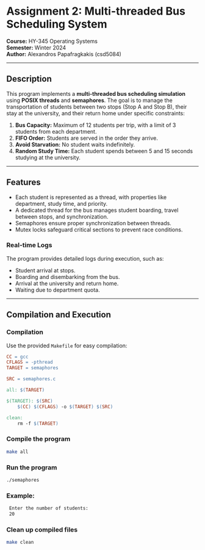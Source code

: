 # Assignment 2: Multi-threaded Bus Scheduling System

**Course:** HY-345 Operating Systems  
**Semester:** Winter 2024  
**Author:** Alexandros Papafragkakis (csd5084)  

---

## Description
This program implements a **multi-threaded bus scheduling simulation** using **POSIX threads** and **semaphores**. The goal is to manage the transportation of students between two stops (Stop A and Stop B), their stay at the university, and their return home under specific constraints:

1. **Bus Capacity:** Maximum of 12 students per trip, with a limit of 3 students from each department.
2. **FIFO Order:** Students are served in the order they arrive.
3. **Avoid Starvation:** No student waits indefinitely.
4. **Random Study Time:** Each student spends between 5 and 15 seconds studying at the university.

---

## Features
- Each student is represented as a thread, with properties like department, study time, and priority.
- A dedicated thread for the bus manages student boarding, travel between stops, and synchronization.
- Semaphores ensure proper synchronization between threads.
- Mutex locks safeguard critical sections to prevent race conditions.

### Real-time Logs
The program provides detailed logs during execution, such as:
- Student arrival at stops.
- Boarding and disembarking from the bus.
- Arrival at the university and return home.
- Waiting due to department quota.

---

## Compilation and Execution

### Compilation
Use the provided `Makefile` for easy compilation:

```makefile
CC = gcc
CFLAGS = -pthread
TARGET = semaphores

SRC = semaphores.c

all: $(TARGET)

$(TARGET): $(SRC)
	$(CC) $(CFLAGS) -o $(TARGET) $(SRC)

clean:
	rm -f $(TARGET)
```
### Compile the program
```bash
make all
```
### Run the program
```bash
./semaphores
```

### Example:
```bash
 Enter the number of students:
 20
```

### Clean up compiled files
```bash
make clean
